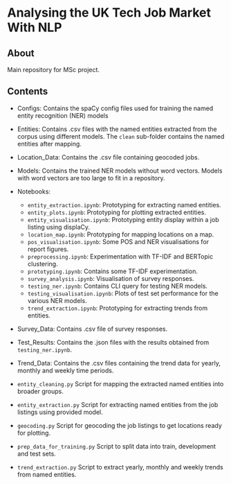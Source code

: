 # Analysing the UK Tech Job Market With NLP

## About
Main repository for MSc project.

## Contents
- Configs:
Contains the spaCy config files used for training the named entity recognition (NER) models

- Entities:
Contains .csv files with the named entities extracted from the corpus using different models. The `clean` sub-folder contains the named entities after mapping.

- Location_Data:
Contains the .csv file containing geocoded jobs.

- Models:
Contains the trained NER models without word vectors. Models with word vectors are too large to fit in a repository.

- Notebooks:
    - `entity_extraction.ipynb`: Prototyping for extracting named entities.
    - `entity_plots.ipynb`: Prototyping for plotting extracted entities.
    - `entity_visualisation.ipynb`: Prototyping entity display within a job listing using displaCy.
    - `location_map.ipynb`: Prototyping for mapping locations on a map.
    - `pos_visualisation.ipynb`: Some POS and NER visualisations for report figures.
    - `preprocessing.ipynb`: Experimentation with TF-IDF and BERTopic clustering.
    - `prototyping.ipynb`: Contains some TF-IDF experimentation.
    - `survey_analysis.ipynb`: Visualisation of survey responses.
    - `testing_ner.ipynb`: Contains CLI query for testing NER models.
    - `testing_visualisation.ipynb`: Plots of test set performance for the various NER models.
    - `trend_extraction.ipynb`: Prototyping for extracting trends from entities.

- Survey_Data:
Contains .csv file of survey responses.

- Test_Results:
Contains the .json files with the results obtained from `testing_ner.ipynb`.

- Trend_Data:
Contains the .csv files containing the trend data for yearly, monthly and weekly time periods.

- `entity_cleaning.py`
Script for mapping the extracted named entities into broader groups.

- `entity_extraction.py`
Script for extracting named entities from the job listings using provided model.

- `geocoding.py`
Script for geocoding the job listings to get locations ready for plotting.

- `prep_data_for_training.py`
Script to split data into train, development and test sets.

- `trend_extraction.py`
Script to extract yearly, monthly and weekly trends from named entities.
